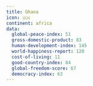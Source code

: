 ```yaml
---
title: Ghana
icon: 🇬🇭
continent: africa
data:
  global-peace-index: 51
  gross-domestic-product: 83
  human-development-index: 145
  world-happiness-report: 120
  cost-of-living: 11
  good-country-index: 84
  global-freedom-score: 67
  democracy-index: 63
---
```


